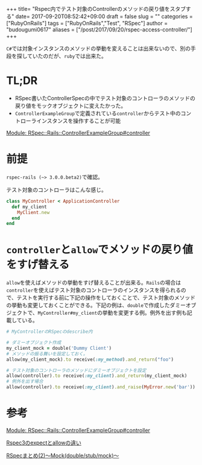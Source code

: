 +++
title= "Rspec内でテスト対象のControllerのメソッドの戻り値をスタブする"
date= 2017-09-20T08:52:42+09:00
draft = false
slug = ""
categories = ["RubyOnRails"]
tags = ["RubyOnRails","Test", "RSpec"]
author = "budougumi0617"
aliases = ["/post/2017/09/20/rspec-access-controller/"]
+++

`C#`では対象インスタンスのメソッドの挙動を変えることは出来ないので、別の手段を探していたのだが、`ruby`では出来た。

# TL;DR
- RSpec書いたControllerSpecの中でテスト対象のコントローラのメソッドの戻り値をモックオブジェクトに変えたかった。
- `ControllerExampleGroup`で定義されている`controller`からテスト中のコントローラインスタンスを操作することが可能

[Module: RSpec::Rails::ControllerExampleGroup#controller](http://www.rubydoc.info/gems/rspec-rails/RSpec/Rails/ControllerExampleGroup#controller-instance_method)


# 前提
`rspec-rails (~> 3.0.0.beta2)`で確認。

テスト対象のコントローラはこんな感じ。

```ruby
class MyController < ApplicationController
  def my_client
    MyClient.new
  end
end
```

# `controller`と`allow`でメソッドの戻り値をすげ替える
`allow`を使えばメソッドの挙動をすげ替えることが出来る。`Rails`の場合は`controller`を使えばテスト対象のコントローラのインスタンスを得られるので、テストを実行する前に下記の操作をしておくことで、テスト対象のメソッドの挙動も変更しておくことができる。下記の例は、`double`で作成したダミーオブジェクトで、`MyController#my_client`の挙動を変更する例。例外を出す例も記載している。

```ruby
# MyControllerのRSpecのdescribe内

# ダミーオブジェクト作成
my_client_mock = double('Dummy Client')
# メソッドの振る舞いを設定しておく。
allow(my_client_mock).to receive(:my_method).and_return("foo")

# テスト対象のコントローラのメソッドにダミーオブジェクトを設定
allow(controller).to receive(:my_client).and_return(my_client_mock) 
# 例外を出す場合
allow(controller).to receive(:my_client).and_raise(MyError.new('bar')) 
```


# 参考

[Module: RSpec::Rails::ControllerExampleGroup#controller](http://www.rubydoc.info/gems/rspec-rails/RSpec/Rails/ControllerExampleGroup#controller-instance_method)

[Rspec3のexpectとallowの違い](http://jangajan.com/blog/2014/12/08/expect-and-allow-in-rspec/)

[RSpecまとめ(2)～Mock(double/stub/mock)～](http://web-k.github.io/blog/2012/10/02/rspec-mock/)
